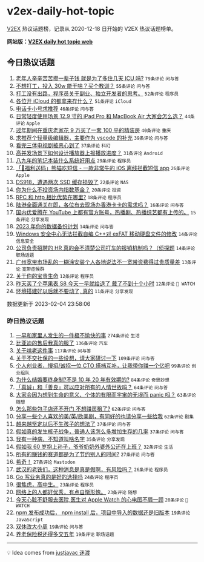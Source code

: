 # v2ex-daily-hot-topic

[V2EX](https://www.v2ex.com/) 热议话题榜，记录从 2020-12-18 日开始的 V2EX 热议话题榜单。

**网站版：[V2EX daily hot topic web](https://boojack.github.io/v2ex-daily-hot-topic-web/)**

## 今日热议话题

<!-- TODAY BEGIN -->

1. [老年人辛辛苦苦攒一辈子钱 就是为了多住几天 ICU 吗?](https://www.v2ex.com/t/913080) `79条评论` `问与答`
1. [不想打工，投入 30w 能干啥？买个教训？](https://www.v2ex.com/t/913106) `55条评论` `问与答`
1. [打工没有出路，程序员关于副业、独立开发者的思考。](https://www.v2ex.com/t/913117) `52条评论` `程序员`
1. [各位开 iCloud 的都拿来存什么？](https://www.v2ex.com/t/913094) `51条评论` `iCloud`
1. [电话卡小号求推荐](https://www.v2ex.com/t/913135) `46条评论` `问与答`
1. [日常轻度使用场景 12.9 寸的 iPad Pro 和 MacBook Air 大家会怎么选？](https://www.v2ex.com/t/913090) `44条评论` `Apple`
1. [过年期间在重庆老家花 9 万买了一套 100 平的精装房](https://www.v2ex.com/t/913161) `40条评论` `重庆`
1. [求推荐个轻量级编辑器，主要作为 vscode 的补充](https://www.v2ex.com/t/913193) `39条评论` `问与答`
1. [看完三体电视剧被恶心到了](https://www.v2ex.com/t/913149) `37条评论` `科幻`
1. [高并发场景下如何设计播放器上报播放进度？](https://www.v2ex.com/t/913096) `31条评论` `Android`
1. [八九年的笔记本装什么系统好用点](https://www.v2ex.com/t/913203) `29条评论` `程序员`
1. [「🎉福利送码」熊猫吃短信 - 一款非常牛的 iOS 离线拦截短信 app](https://www.v2ex.com/t/913200) `26条评论` `Apple`
1. [DS918，遭遇两次 SSD 缓存损毁了](https://www.v2ex.com/t/913191) `22条评论` `NAS`
1. [你为什么不投资场内指数基金？](https://www.v2ex.com/t/913209) `20条评论` `投资`
1. [RPC 和 http 相比优势在哪里?](https://www.v2ex.com/t/913233) `18条评论` `程序员`
1. [陆港全面通关在即，各位有去现场办香港卡卡的需求吗？](https://www.v2ex.com/t/913116) `16条评论` `问与答`
1. [国内优爱腾在 YouTube 上都有官方账号，热播剧、热播综艺都有上传的。](https://www.v2ex.com/t/913223) `15条评论` `分享发现`
1. [2023 年你的数据备份计划](https://www.v2ex.com/t/913222) `14条评论` `问与答`
1. [Windows 安全中心无法拦截自编 C++对 exFAT 移动硬盘文件的修改](https://www.v2ex.com/t/913157) `14条评论` `信息安全`
1. [公司负责招聘的 HR 真的会不清楚公司打车的报销机制吗？（侦探题](https://www.v2ex.com/t/913137) `14条评论` `职场话题`
1. [广州宽带市场乱的一糊涂安装个人各地说法不一宽带资费得过贵质量差](https://www.v2ex.com/t/913123) `13条评论` `宽带症候群`
1. [关于你的宝贵生命](https://www.v2ex.com/t/913180) `12条评论` `程序员`
1. [昨天买了个苹果表 S8 今天一早就给退了 戴了不到十个小时](https://www.v2ex.com/t/913108) `12条评论` ` WATCH`
1. [环境搭建好以后就不要动了, 真的](https://www.v2ex.com/t/913201) `11条评论` `分享发现`

数据更新于 2023-02-04 23:58:06

<!-- TODAY END -->

### 昨日热议话题

<!-- YESTERDAY BEGIN -->

1. [一早和家里人发生的一件极不愉快的事](https://www.v2ex.com/t/912850) `274条评论` `生活`
1. [比亚迪的售后我真的服了](https://www.v2ex.com/t/912817) `136条评论` `汽车`
1. [关于啃老这件事](https://www.v2ex.com/t/912784) `117条评论` `问与答`
1. [关于不交社保的一些设想，请大家研讨一下](https://www.v2ex.com/t/912787) `109条评论` `问与答`
1. [个人创业者，慢招/诚招一位 CTO 搭档互补，让我带你赚一个亿吧](https://www.v2ex.com/t/912783) `99条评论` `创业组队`
1. [为什么结婚要终身制?不是 10 年 20 年有效期的?](https://www.v2ex.com/t/912854) `84条评论` `奇思妙想`
1. [「真诚」和「善良」可以应对所有的人情世故吗？](https://www.v2ex.com/t/912773) `64条评论` `问与答`
1. [大家会因为想到生命的意义、个体的有限而宇宙的无垠而 panic 吗？](https://www.v2ex.com/t/912867) `63条评论` `随想`
1. [怎么那些包子店还不开门 不想赚房租了?](https://www.v2ex.com/t/912756) `62条评论` `问与答`
1. [分享一些个人喜欢的美/英/欧美剧，有同好的也请分享一些给我](https://www.v2ex.com/t/912878) `62条评论` `剧集`
1. [越来越坚定以后不生孩子的想法了](https://www.v2ex.com/t/912898) `37条评论` `问与答`
1. [假如真的发生核子战争，普通人该怎么多增加生存的几率](https://www.v2ex.com/t/912870) `37条评论` `问与答`
1. [我有一种病，不知道叫啥名字](https://www.v2ex.com/t/912972) `35条评论` `分享发现`
1. [假如我 60 岁抱上孙子，爷爷奶奶外婆外公还在上班？](https://www.v2ex.com/t/912879) `32条评论` `生活`
1. [所有的赚钱的赛道都是为了节约别人的时间?](https://www.v2ex.com/t/912930) `27条评论` `问与答`
1. [希奇！](https://www.v2ex.com/t/912894) `27条评论` `Mastodon`
1. [武汉的老铁们，这种消息是真是假啊，有风险吗？](https://www.v2ex.com/t/912821) `26条评论` `程序员`
1. [Go 写业务真的是好的选择吗](https://www.v2ex.com/t/912958) `24条评论` `程序员`
1. [很焦虑，高中生。](https://www.v2ex.com/t/913073) `23条评论` `程序员`
1. [网络上的人都好优秀，有点自惭形愧。](https://www.v2ex.com/t/912996) `23条评论` `随想`
1. [今天心脏不舒服去医院,医生对 Apple Watch 的心电图不屑一顾](https://www.v2ex.com/t/913069) `20条评论` ` WATCH`
1. [npm 发布成功后， npm install 后，项目中导入的数据还是旧版本](https://www.v2ex.com/t/913019) `19条评论` `JavaScript`
1. [双休改大小周](https://www.v2ex.com/t/912809) `19条评论` `问与答`
1. [养老保险税还得多交五年](https://www.v2ex.com/t/912782) `19条评论` `职场话题`

<!-- YESTERDAY END -->

---

💡 Idea comes from [justjavac 迷渡](https://github.com/justjavac/)
